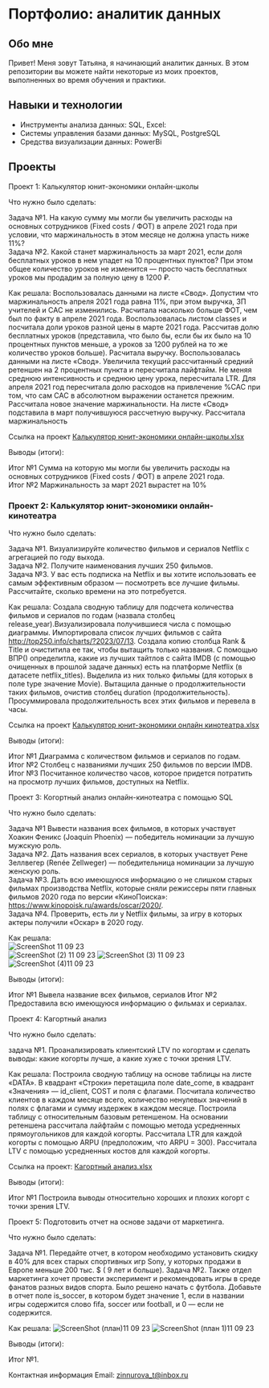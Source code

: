 # Портфолио: аналитик данных 
## Обо мне
Привет! Меня зовут Татьяна, я начинающий аналитик данных. В этом репозитории вы можете найти некоторые из моих проектов, выполненных во время обучения и практики.

## Навыки и технологии
- Инструменты анализа данных: SQL, Excel:
- Системы управления базами данных: MySQL, PostgreSQL
- Средства визуализации данных: PowerBi

## Проекты
Проект 1: Калькулятор юнит-экономики онлайн-школы

Что нужно было сделать: 

Задача №1. На какую сумму мы могли бы увеличить расходы на основных сотрудников (Fixed costs / ФОТ) в апреле 2021 года при условии, что маржинальность в этом месяце не должна упасть ниже 11%?  
Задача №2. Какой станет маржинальность за март 2021, если доля бесплатных уроков в нем упадет на 10 процентных пунктов? При этом общее количество уроков не изменится — просто часть бесплатных уроков мы продадим за полную цену в 1200 ₽.  

Как решала:  Воспользовалась данными на листе «Свод». Допустим что маржинальность апреля 2021 года равна 11%, при этом выручка, ЗП учителей и CAC не изменились. Расчитала насколько больше ФОТ, чем был по факту в апреле 2021 года.  Воспользовалась листом classes и посчитала доли уроков разной цены в марте 2021 года.  Рассчитав долю бесплатных уроков (представила, что было бы, если бы их было на 10 процентных пунктов меньше, а уроков за 1200 рублей на то же количество уроков больше). Расчитала выручку.  Воспользовалась данными на листе «Свод». Увеличила текущий рассчитанный средний ретеншен на 2 процентных пункта и пересчитала лайфтайм. Не меняя среднюю интенсивность и среднюю цену урока, пересчитала LTR. Для апреля 2021 год пересчитала долю расходов на привлечение %CAC при том, что сам CAC в абсолютном выражении останется прежним. Рассчитала новое значение маржинальности. На листе «Свод» подставила в март получившуюся рассчетную выручку. Рассчитала маржинальность

Ссылка на проект 
[Калькулятор юнит-экономики онлайн-школы.xlsx](https://github.com/Tatyana-portfolio/my-portfolio/files/12573046/-.-.xlsx)

Выводы (итоги):

Итог №1 Сумма на которую мы могли бы увеличить расходы на основных сотрудников (Fixed costs / ФОТ) в апреле 2021 года.  
Итог №2 Маржинальность за март 2021 вырастет на 10%

### Проект 2: Калькулятор юнит-экономики онлайн-кинотеатра

Что нужно было сделать:

Задача №1. Визуализируйте количество фильмов и сериалов Netflix с агрегацией по году выхода.  
Задача №2. Получите наименования лучших 250 фильмов.  
Задача №3. У вас есть подписка на Netflix и вы хотите использовать ее самым эффективным образом — посмотреть все лучшие фильмы. Рассчитайте, сколько времени на это потребуется.  

Как решала: Создала сводную таблицу для подсчета количества фильмов и сериалов по годам (назвала столбец release_year).Визуализировала получившиеся числа с помощью диаграммы. Импортировала список лучших фильмов с сайта http://top250.info/charts/?2023/07/13. Создала копию столбца Rank & Title и очиститила ее так, чтобы вытащить только названия. С помощью ВПР() определитла, какие из лучших тайтлов с сайта IMDB (с помощью очищенных в прошлой задаче данных) есть на платформе Netflix (в датасете netflix_titles). Выделила из них только фильмы (для которых в поле type значение Movie). Вытащила данные о продолжительности таких фильмов, очистив столбец duration (продолжительность). Просуммировала продолжительность всех этих фильмов и перевела в часы.

Ссылка на проект [Калькулятор юнит-экономики онлайн кинотеатра.xlsx](https://github.com/Tatyana-portfolio/my-portfolio/files/12573902/-.xlsx)

Выводы (итоги):

Итог №1 Диаграмма с количеством фильмов и сериалов по годам.  
Итог №2 Столбец с названиями лучших 250 фильмов по версии IMDB.  
Итог №3 Посчитанное количество часов, которое придется потратить на просмотр лучших фильмов, доступных на Netflix.

Проект 3: Когортный анализ онлайн-кинотеатра с помощью SQL

Что нужно было сделать:

Задача №1 Вывести названия всех фильмов, в которых участвует Хоакин Феникс (Joaquin Phoenix) — победитель номинации за лучшую мужскую роль.  
Задача №2. Дать названия всех сериалов, в которых участвует Рене Зеллвегер (Renée Zellweger) — победительница номинации за лучшую женскую роль.  
Задача №3. Дать всю имеющуюся информацию о не слишком старых фильмах производства Netflix, которые сняли режиссеры пяти главных фильмов 2020 года по версии «КиноПоиска»: https://www.kinopoisk.ru/awards/oscar/2020/.  
Задача №4. Проверить, есть ли у Netflix фильмы, за игру в которых актеры получили «Оскар» в 2020 году.

Как решала:  
![ScreenShot 11 09 23](https://github.com/Tatyana-portfolio/my-portfolio/assets/144625847/2a743315-de83-4f34-93bb-209fb8111a4f)  
![ScreenShot (2) 11 09 23](https://github.com/Tatyana-portfolio/my-portfolio/assets/144625847/2a6947f7-561c-425a-b99e-6c2ad598b772)
![ScreenShot (3) 11 09 23](https://github.com/Tatyana-portfolio/my-portfolio/assets/144625847/f62952dd-12a2-4830-9ac3-87eca6a18b15)
![ScreenShot (4)11 09 23](https://github.com/Tatyana-portfolio/my-portfolio/assets/144625847/f1c660a2-03ce-4cb5-a831-19cbed20ea9a)

Выводы (итоги):

Итог №1 Вывела название всех фильмов, сериалов
Итог №2 Предоставила всю имеющуюся информацию о фильмах и сериалах.

Проект 4: Кагортный анализ  

Что нужно было сделать:  

задача №1. Проанализировать клиентский LTV по когортам и сделать выводы: какие когорты лучше, а какие хуже с точки зрения LTV.

Как решала: Построила сводную таблицу на основе таблицы на листе «DATA». В квадрант «Строки» перетащила поле date_come, в квадрант «Значения» — id_client, COST и поля с флагами. Посчитала количество клиентов в каждом месяце всего, количество ненулевых значений в полях с флагами и сумму издержек в каждом месяце. Построила таблицу с относительным базовым ретеншеном. На основании ретеншена рассчитала лайфтайм с помощью метода усредненных прямоугольников для каждой когорты. Рассчитала LTR для каждой когорты с помощью ARPU (предположим, что ARPU = 300). Рассчитала LTV с помощью усредненных костов для каждой когорты. 

Ссылка на проект: [Кагортный анализ.xlsx](https://github.com/Tatyana-portfolio/my-portfolio/files/12575981/default.xlsx)

Выводы (итоги):

Итог №1 Построила выводы относительно хороших и плохих когорт с точки зрения LTV.

Проект 5: Подготовить отчет на основе задачи от маркетинга.

Что нужно было сделать:

Задача №1. Передайте отчет, в котором необходимо установить скидку в 40% для всех старых спортивных игр Sony, у которых продажи в Европе меньше 200 тыс. $ ( 9 лет и больше).
Задача №2. Также отдел маркетинга хочет провести эксперимент и рекомендовать игры в среде фанатов разных видов спорта. Было решено начать с футбола. Добавьте в отчет поле is_soccer, в котором будет значение 1, если в названии игры содержится слово fifa, soccer или football, и 0 — если не содержится.

Как решала: 
![ScreenShot  (план)11 09 23](https://github.com/Tatyana-portfolio/my-portfolio/assets/144625847/6078f220-ae0b-4c36-afc5-6eb3aa785b75)
![ScreenShot  (план 1)11 09 23](https://github.com/Tatyana-portfolio/my-portfolio/assets/144625847/aad07af7-d015-4c76-af36-04fd50714cac)

Выводы (итоги):

Итог №1. 


Контактная информация
Email: zinnurova_t@inbox.ru
